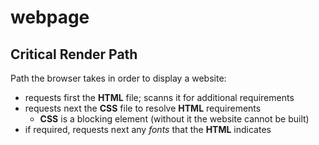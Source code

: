 # webpage

## Critical Render Path

Path the browser takes in order to display a website:

- requests first the **HTML** file; scanns it for additional requirements
- requests next the **CSS** file to resolve **HTML** requirements
  - **CSS** is a blocking element (without it the website cannot be built)
- if required, requests next any _fonts_ that the **HTML** indicates
